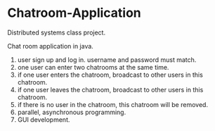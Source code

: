 # Chatroom-Application 

Distributed systems class project.

Chat room application in java. 

1. user sign up and log in. username and password must match.
2. one user can enter two chatrooms at the same time.
3. if one user enters the chatroom, broadcast to other users in this chatroom. 
4. if one user leaves the chatroom, broadcast to other users in this chatroom.
5. if there is no user  in the chatroom, this chatroom will be removed. 
6. parallel, asynchronous programming.
2. GUI development.

